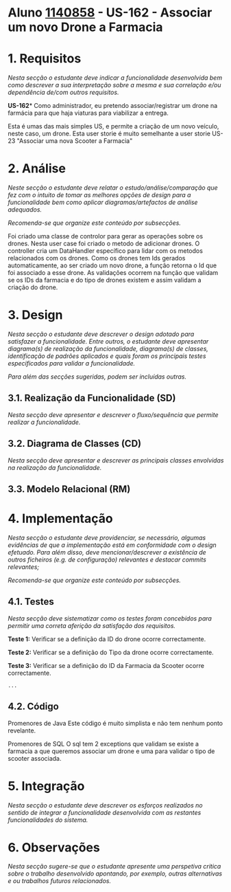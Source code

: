 # **Aluno [1140858](../)** - US-162 - Associar um novo Drone a Farmacia

# 1. Requisitos

_Nesta secção o estudante deve indicar a funcionalidade desenvolvida bem como descrever a sua interpretação sobre a mesma e sua correlação e/ou dependência de/com outros requisitos._

**US-162*** Como administrador, eu pretendo associar/registrar um drone na farmácia para que haja viaturas para viabilizar a entrega.

Esta é umas das mais simples US, e permite a criação de um novo veículo, neste caso, um drone. Esta user storie é muito semelhante a user storie US-23 "Associar uma nova Scooter a Farmacia"

# 2. Análise

_Neste secção o estudante deve relatar o estudo/análise/comparação que fez com o intuito de tomar as melhores opções de design para a funcionalidade bem como aplicar diagramas/artefactos de análise adequados._

_Recomenda-se que organize este conteúdo por subsecções._

Foi criado uma classe de controlor para gerar as operações sobre os drones.
Nesta user case foi criado o metodo de adicionar drones.
O controller cria um DataHandler específico para lidar com os metodos relacionados com os drones.
Como os drones tem Ids gerados automaticamente, ao ser criado um novo drone, a função retorna o Id que foi associado a esse drone.
As validações ocorrem na função que validam se os IDs da farmacia e do tipo de drones existem e assim validam a criação do drone.

# 3. Design

_Nesta secção o estudante deve descrever o design adotado para satisfazer a funcionalidade. Entre outros, o estudante deve apresentar diagrama(s) de realização da funcionalidade, diagrama(s) de classes, identificação de padrões aplicados e quais foram os principais testes especificados para validar a funcionalidade._

_Para além das secções sugeridas, podem ser incluídas outras._

## 3.1. Realização da Funcionalidade (SD)

_Nesta secção deve apresentar e descrever o fluxo/sequência que permite realizar a funcionalidade._


## 3.2. Diagrama de Classes (CD)

_Nesta secção deve apresentar e descrever as principais classes envolvidas na realização da funcionalidade._

## 3.3. Modelo Relacional (RM)


# 4. Implementação

_Nesta secção o estudante deve providenciar, se necessário, algumas evidências de que a implementação está em conformidade com o design efetuado. Para além disso, deve mencionar/descrever a existência de outros ficheiros (e.g. de configuração) relevantes e destacar commits relevantes;_

_Recomenda-se que organize este conteúdo por subsecções._

## 4.1. Testes

_Nesta secção deve sistematizar como os testes foram concebidos para permitir uma correta aferição da satisfação dos requisitos._

**Teste 1:** Verificar se a definição da ID do drone ocorre correctamente.

**Teste 2:** Verificar se a definição do Tipo da drone ocorre correctamente.

**Teste 3:** Verificar se a definição do ID da Farmacia da Scooter ocorre correctamente.

    ...

## 4.2. Código
Promenores de Java
Este código é muito simplista e não tem nenhum ponto revelante.

Promenores de SQL
O sql tem 2 exceptions que validam se existe a farmacia a que queremos associar um drone e uma para validar o tipo de scooter associada.

# 5. Integração

_Nesta secção o estudante deve descrever os esforços realizados no sentido de integrar a funcionalidade desenvolvida com as restantes funcionalidades do sistema._

# 6. Observações

_Nesta secção sugere-se que o estudante apresente uma perspetiva critica sobre o trabalho desenvolvido apontando, por exemplo, outras alternativas e ou trabalhos futuros relacionados._
